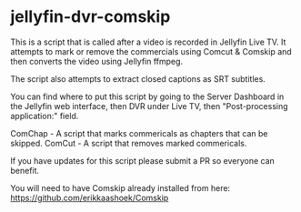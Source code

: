 # jellyfin-dvr-comskip

This is a script that is called after a video is recorded in Jellyfin Live TV. It attempts to mark or remove the commercials using Comcut & Comskip and then converts the video using Jellyfin ffmpeg.

The script also attempts to extract closed captions as SRT subtitles.

You can find where to put this script by going to the Server Dashboard in the Jellyfin web interface, then DVR under Live TV, then "Post-processing application:" field.

ComChap - A script that marks commericals as chapters that can be skipped.
ComCut - A script that removes marked commericals.

If you have updates for this script please submit a PR so everyone can benefit.

You will need to have Comskip already installed from here:
https://github.com/erikkaashoek/Comskip
